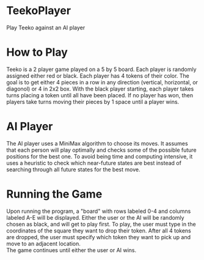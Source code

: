 # TeekoPlayer
Play Teeko against an AI player

# How to Play
Teeko is a 2 player game played on a 5 by 5 board. Each player is randomly assigned either red or black. Each player has 4 tokens of their color. The goal is to get either 4 pieces in a row in any direction (vertical, horizontal, or diagonol) or 4 in 2x2 box. 
With the black player starting, each player takes turns placing a token until all have been placed. If no player has won, then players take turns moving their pieces by 1 space until a player wins. 

# AI Player
The AI player uses a MiniMax algorithm to choose its moves. It assumes that each person will play optimally and checks some of the possible future positions for the best one. To avoid being time and computing intensive, it uses a heuristic to check which near-future states are best instead of searching through all future states for the best move. 

# Running the Game
Upon running the program, a "board" with rows labeled 0-4 and columns labeled A-E will be displayed. Either the user or the AI will be randomly chosen as black, and will get to play first. To play, the user must type in the coordinates of the square they want to drop their token. After all 4 tokens are dropped, the user must specify which token they want to pick up and move to an adjacent location.  
The game continues until either the user or AI wins.
